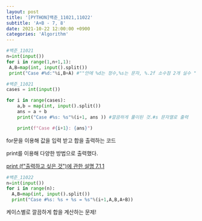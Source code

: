 ```yaml
---
layout: post
title: '[PYTHON]백준_11021,11022'
subtitle: 'A+B - 7, 8'
date: 2021-10-22 12:00:00 +0900
categories: 'Algorithm'
---
```


```python
#백준_11021
n=int(input())
for i in range(1,n+1,1):
 A,B=map(int, input().split())
 print("Case #%d:"%i,B+A) #""안에 %d는 정수,%s는 문자, %.2f 소수점 2개 실수 ""끝나고 바로 %변수명/ 여러개는 %(a,b)
```

```python
#백준_11021
cases = int(input())

for i in range(cases):
    a,b = map(int, input().split())
    ans = a + b
    print("Case #%s: %s"%(i+1, ans )) #깔끔하게 풀이된 것.#s 문자열로 출력

    print(f"Case #{i+1}: {ans}")
```

for문을 이용해 값을 입력 받고 합을 출력하는 코드

print를 이용해 다양한 방법으로 출력했다. 

[print (f"출력하고 싶은 것")에 관한 설명 7.1,1](https://docs.python.org/ko/3/tutorial/inputoutput.html)

```python
#백준_11022
n=int(input())
for i in range(n):
  A,B=map(int, input().split())
  print("Case #%s: %s + %s = %s"%(i+1,A,B,A+B))
```

케이스별로 깔끔하게 합을 계산하는 문제!

